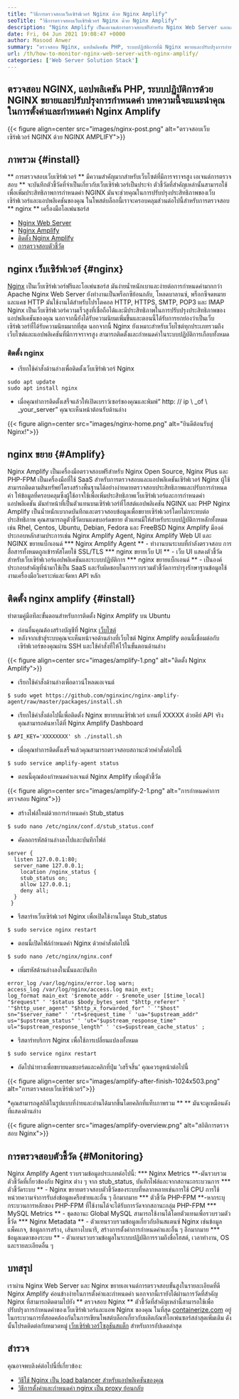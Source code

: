 ```yaml
---
title: "วิธีการตรวจสอบเว็บเซิร์ฟเวอร์ Nginx ด้วย Nginx Amplify" 
seoTitle: "วิธีการตรวจสอบเว็บเซิร์ฟเวอร์ Nginx ด้วย Nginx Amplify" 
description: "Nginx Amplify เป็นเอเจนต์การตรวจสอบฟรีสำหรับ Nginx Web Server และแอปพลิเคชัน PHP บทความนี้เกี่ยวกับวิธีการตรวจสอบเว็บเซิร์ฟเวอร์ Nginx ด้วย Nginx Amplify" 
date: Fri, 04 Jun 2021 19:08:47 +0000
author: Masood Anwer
summary: "ตรวจสอบ Nginx, แอปพลิเคชัน PHP, ระบบปฏิบัติการที่มี Nginx ขยายและปรับปรุงการกำหนดค่า บทความนี้จะแนะนำคุณในการตั้งค่าและกำหนดค่า Nginx Amplify" 
url: /th/how-to-monitor-nginx-web-server-with-nginx-amplify/
categories: ['Web Server Solution Stack']
---
```


## ตรวจสอบ NGINX, แอปพลิเคชัน PHP, ระบบปฏิบัติการด้วย NGINX ขยายและปรับปรุงการกำหนดค่า บทความนี้จะแนะนำคุณในการตั้งค่าและกำหนดค่า Nginx Amplify

{{< figure align=center src="images/nginx-post.png" alt="ตรวจสอบเว็บเซิร์ฟเวอร์ NGINX ด้วย NGINX AMPLIFY">}}


## ภาพรวม {#install}
** การตรวจสอบเว็บเซิร์ฟเวอร์ ** มีความสำคัญมากสำหรับเว็บไซต์ที่มีการจราจรสูง เอเจนต์การตรวจสอบ ** จะบันทึกตัวชี้วัดที่จำเป็นเกี่ยวกับเว็บเซิร์ฟเวอร์เป็นประจำ ตัวชี้วัดที่สำคัญเหล่านั้นสามารถใช้เพื่อเพิ่มประสิทธิภาพการกำหนดค่า NGINX มันจะช่วยคุณในการปรับปรุงประสิทธิภาพของเว็บเซิร์ฟเวอร์และแอปพลิเคชันของคุณ
ในโพสต์บล็อกนี้เราจะครอบคลุมส่วนต่อไปนี้สำหรับการตรวจสอบ ** nginx ** เครื่องมือโอเพ่นซอร์ส
  * [Nginx Web Server][1]
  * [Nginx Amplify][2]
  * [ติดตั้ง Nginx Amplify][3]
  * [การตรวจสอบตัวชี้วัด][4]

## nginx เว็บเซิร์ฟเวอร์ {#nginx}
[Nginx][5] เป็นเว็บเซิร์ฟเวอร์ฟรีและโอเพ่นซอร์ส มันง่ายน้ำหนักเบาและง่ายต่อการกำหนดค่ามากกว่า Apache Nginx Web Server ยังทำงานเป็นพร็อกซีย้อนกลับ, โหลดบาลานซ์, พร็อกซีจดหมายและแคช HTTP มันใช้งานได้สำหรับโปรโตคอล HTTP, HTTPS, SMTP, POP3 และ IMAP Nginx เป็นเว็บเซิร์ฟเวอร์ความเร็วสูงที่เชื่อถือได้และมีประสิทธิภาพในการปรับปรุงประสิทธิภาพของแอปพลิเคชันของคุณ นอกจากนี้ยังได้รับความนิยมเพิ่มขึ้นและตอนนี้ได้รับการยกย่องว่าเป็นเว็บเซิร์ฟเวอร์ที่ได้รับความนิยมมากที่สุด นอกจากนี้ Nginx ยังเหมาะสำหรับเว็บไซต์ทุกประเภทรวมถึงเว็บไซต์และแอปพลิเคชันที่มีการจราจรสูง สามารถติดตั้งและกำหนดค่าในระบบปฏิบัติการเกือบทั้งหมด

### ติดตั้ง nginx
  * เรียกใช้คำสั่งด้านล่างเพื่อติดตั้งเว็บเซิร์ฟเวอร์ Nginx
```
sudo apt update
sudo apt install nginx
```
  * เมื่อคุณทำการติดตั้งเสร็จแล้วให้เปิดเบราว์เซอร์ของคุณและพิมพ์“ http: // ip \ _of \ _your_server” คุณจะเห็นหน้าต้อนรับด้านล่าง

{{< figure align=center src="images/nginx-home.png" alt="ยินดีต้อนรับสู่ Nginx!">}}


## nginx ขยาย {#Amplify}
Nginx Amplify เป็นเครื่องมือตรวจสอบฟรีสำหรับ Nginx Open Source, Nginx Plus และ PHP-FPM เป็นเครื่องมือที่ใช้ SaaS สำหรับการตรวจสอบและแอปพลิเคชันเซิร์ฟเวอร์ Nginx ผู้ใช้สามารถติดตามสินทรัพย์โครงสร้างพื้นฐานได้อย่างง่ายดายตรวจสอบประสิทธิภาพและปรับการกำหนดค่า ให้ข้อมูลที่ครอบคลุมซึ่งผู้ใช้อาจใช้เพื่อเพิ่มประสิทธิภาพเว็บเซิร์ฟเวอร์และการกำหนดค่าแอปพลิเคชัน มันทำหน้าที่เป็นตัวแทนบนเซิร์ฟเวอร์ที่โฮสต์แอปพลิเคชัน NGINX และ PHP Nginx Amplify เป็นน้ำหนักเบากดบันทึกและตรวจสอบข้อมูลเพื่อขยายเซิร์ฟเวอร์โดยไม่กระทบต่อประสิทธิภาพ คุณสามารถดูตัวชี้วัดบนแดชบอร์ดขยาย ตัวแทนมีให้สำหรับระบบปฏิบัติการหลักทั้งหมดเช่น Rhel, Centos, Ubuntu, Debian, Fedora และ FreeBSD Nginx Amplify มีองค์ประกอบหลักสามประการเช่น Nginx Amplify Agent, Nginx Amplify Web UI และ NGINX ขยายแบ็กเอนด์
  *** Nginx Amplify Agent ** - ทำงานบนระบบที่กำลังตรวจสอบ การสื่อสารทั้งหมดถูกเข้ารหัสโดยใช้ SSL/TLS
  *** nginx ขยายเว็บ UI ** - เว็บ UI แสดงตัวชี้วัดสำหรับเว็บเซิร์ฟเวอร์แอปพลิเคชันและระบบปฏิบัติการ
  *** nginx ขยายแบ็กเอนด์ ** - เป็นองค์ประกอบสำคัญที่นำมาใช้เป็น SaaS และรับผิดชอบในการรวบรวมตัวชี้วัดการบำรุงรักษาฐานข้อมูลใช้งานเครื่องมือวิเคราะห์และจัดหา API หลัก

## ติดตั้ง nginx amplify {#install}
ทำตามคู่มือทีละขั้นตอนสำหรับการติดตั้ง Nginx Amplify บน Ubuntu
  * ก่อนอื่นคุณต้องสร้างบัญชีที่ Nginx [เว็บไซต์][6]
  * หลังจากเข้าสู่ระบบคุณจะเห็นหน้าจอด้านล่างที่เว็บไซต์ Nginx Amplify ตอนนี้เชื่อมต่อกับเซิร์ฟเวอร์ของคุณผ่าน SSH และใช้คำสั่งที่ให้ไว้ในขั้นตอนด้านล่าง

{{< figure align=center src="images/amplify-1.png" alt="ติดตั้ง Nginx Amplify">}}

  * เรียกใช้คำสั่งด้านล่างเพื่อดาวน์โหลดเอเจนต์
```
$ sudo wget https://github.com/nginxinc/nginx-amplify-agent/raw/master/packages/install.sh
```
  * เรียกใช้คำสั่งต่อไปนี้เพื่อติดตั้ง Nginx ขยายบนเซิร์ฟเวอร์ แทนที่ XXXXX ด้วยคีย์ API จริง คุณสามารถค้นหาได้ที่ Nginx Amplify Dashboard
```
$ API_KEY='XXXXXXXX' sh ./install.sh
```
  * เมื่อคุณทำการติดตั้งเสร็จแล้วคุณสามารถตรวจสอบสถานะด้วยคำสั่งต่อไปนี้
```
$ sudo service amplify-agent status
```
  * ตอนนี้คุณต้องกำหนดค่าเอเจนต์ Nginx Amplify เพื่อดูตัวชี้วัด

{{< figure align=center src="images/amplify-2-1.png" alt="การกำหนดค่าการตรวจสอบ Nginx">}}

  * สร้างไฟล์ใหม่ด้วยการกำหนดค่า Stub_status
```
$ sudo nano /etc/nginx/conf.d/stub_status.conf
```
  * คัดลอกรหัสด้านล่างลงไปและบันทึกไฟล์
```
server {
  listen 127.0.0.1:80;
  server_name 127.0.0.1;
    location /nginx_status {
    stub_status on;
    allow 127.0.0.1;
    deny all;
  }
 }
```
  * รีสตาร์ทเว็บเซิร์ฟเวอร์ Nginx เพื่อเปิดใช้งานโมดูล Stub_status
```
$ sudo service nginx restart
```
  * ตอนนี้เปิดไฟล์กำหนดค่า Nginx ด้วยคำสั่งต่อไปนี้
```
$ sudo nano /etc/nginx/nginx.conf
```
  * เพิ่มรหัสด้านล่างลงในนั้นและบันทึก
```
error_log /var/log/nginx/error.log warn;
access_log /var/log/nginx/access.log main_ext;
log_format main_ext '$remote_addr - $remote_user [$time_local] "$request" ' '$status $body_bytes_sent "$http_referer" ' '"$http_user_agent" "$http_x_forwarded_for" ' '"$host" sn="$server_name" ' 'rt=$request_time ' 'ua="$upstream_addr" us="$upstream_status" ' 'ut="$upstream_response_time" ul="$upstream_response_length" ' 'cs=$upstream_cache_status' ;
```
  * รีสตาร์ทบริการ Nginx เพื่อใช้การเปลี่ยนแปลงทั้งหมด
```
$ sudo service nginx restart
```
  * ถัดไปนำทางเพื่อขยายแดชบอร์ดและคลิกที่ปุ่ม 'เสร็จสิ้น' คุณควรดูหน้าต่อไปนี้

{{< figure align=center src="images/amplify-after-finish-1024x503.png" alt="การตรวจสอบเว็บเซิร์ฟเวอร์">}}

  *คุณสามารถดูสถิติในรูปแบบที่ง่ายและอ่านได้มากขึ้นโดยคลิกที่แท็บภาพรวม ** ** มันจะดูเหมือนดังที่แสดงด้านล่าง

{{< figure align=center src="images/amplify-overview.png" alt="สถิติการตรวจสอบ Nginx">}}


## การตรวจสอบตัวชี้วัด {#Monitoring}
Nginx Amplify Agent รวบรวมข้อมูลประเภทต่อไปนี้:
  *** Nginx Metrics **-มันรวบรวมตัวชี้วัดที่เกี่ยวข้องกับ Nginx ต่าง ๆ จาก stub_status, บันทึกไฟล์และจากสถานะกระบวนการ
  *** ตัวชี้วัดระบบ ** - Nginx ขยายตรวจสอบตัวชี้วัดของระบบที่หลากหลายเช่นการใช้ CPU การใช้หน่วยความจำการรับส่งข้อมูลเครือข่ายและอื่น ๆ อีกมากมาย
  *** ตัวชี้วัด PHP-FPM **-หากระบุกระบวนการหลักของ PHP-FPM ที่ใช้งานได้จะได้รับการวัดจากสถานะกลุ่ม PHP-FPM
  *** MySQL Metrics ** - ชุดสถานะ Global MySQL สามารถใช้งานได้โดยตัวแทนเพื่อรวบรวมตัวชี้วัด
  *** Nginx Metadata ** - ตัวแทนรวบรวมข้อมูลเกี่ยวกับอินสแตนซ์ Nginx เช่นข้อมูลแพ็คเกจ, ข้อมูลการสร้าง, เส้นทางไบนารี, สร้างการตั้งค่าการกำหนดค่าและอื่น ๆ อีกมากมาย
  *** ข้อมูลเมตาของระบบ ** - ตัวแทนรวบรวมข้อมูลในระบบปฏิบัติการรวมถึงชื่อโฮสต์, เวลาทำงาน, OS และรายละเอียดอื่น ๆ

## บทสรุป
เราผ่าน Nginx Web Server และ Nginx ขยายเอเจนต์การตรวจสอบขั้นสูงในรายละเอียดที่ดี Nginx Amplify ค่อนข้างง่ายในการตั้งค่าและกำหนดค่า นอกจากนี้เรายังได้ผ่านการวัดที่สำคัญ Nginx ที่สามารถติดตามไปยัง ** ตรวจสอบ Nginx ** ตัวชี้วัดที่สำคัญเหล่านี้สามารถใช้เพื่อปรับปรุงการกำหนดค่าของเว็บเซิร์ฟเวอร์และแอพ Nginx ของคุณ
ในที่สุด [containerize.com][7] อยู่ในกระบวนการที่สอดคล้องกันในการเขียนโพสต์บล็อกเกี่ยวกับผลิตภัณฑ์โอเพ่นซอร์สล่าสุดเพิ่มเติม ดังนั้นโปรดติดต่อกับหมวดหมู่ [เว็บเซิร์ฟเวอร์โซลูชันสแต็ก][8] สำหรับการอัปเดตล่าสุด

## สำรวจ
คุณอาจพบลิงค์ต่อไปนี้ที่เกี่ยวข้อง:
  * [วิธีใช้ Nginx เป็น load balancer สำหรับแอปพลิเคชันของคุณ][9]
  * [วิธีการตั้งค่าและกำหนดค่า nginx เป็น proxy ย้อนกลับ][10]

  
[1]: #Nginx
[2]: #Amplify
[3]: #Install
[4]: #Monitoring
[5]: https://products.containerize.com/solution-stack/nginx
[6]: https://amplify.nginx.com/signup/
[7]: https://containerize.com
[8]: https://blog.containerize.com/category/web-server-solution-stack/
[9]: https://blog.containerize.com/web-server-solution-stack/how-to-use-nginx-as-load-balancer-for-your-application/
[10]: https://blog.containerize.com/web-server-solution-stack/how-to-setup-and-configure-nginx-as-reverse-proxy/
